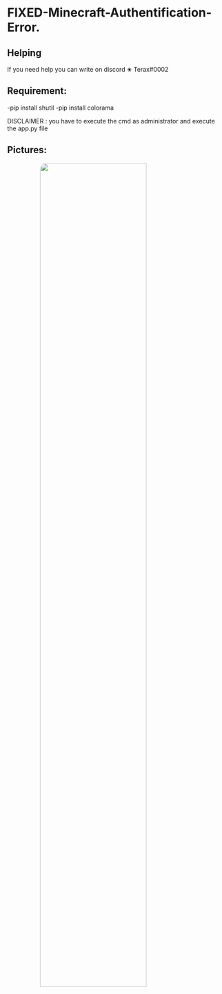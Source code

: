 # FIXED-Minecraft-Authentification-Error.

<h2>  Helping </h2>
<p> If you need help you can write on discord ✬ Terax#0002 </p>
  
## Requirement:
-pip install shutil 
-pip install colorama

DISCLAIMER : you have to execute the cmd as administrator and execute the app.py file
## Pictures:
 
<img style="border-radius: 15px; display: block; margin-left: auto; margin-right: auto; margin-bottom:20px;" width="70%" src="https://cdn.discordapp.com/attachments/1098965768332386314/1098965790218272778/hqdefault.png"></img>

